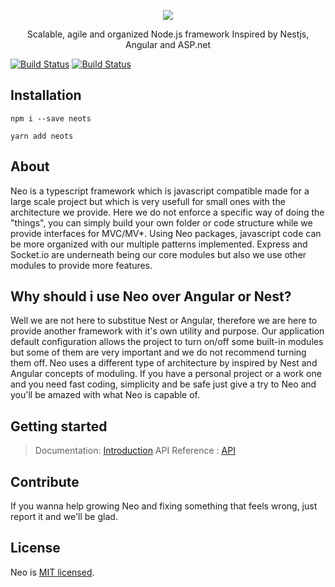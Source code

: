 <p align="center">
  <a href="https://github.com/underfisk/Neo"><img src="https://i.imgur.com/vcXHRrf.png"></a>
</p>
<p align="center">Scalable, agile and organized Node.js framework
Inspired by Nestjs, Angular and ASP.net</p>

[![Build Status](https://api.travis-ci.org/underfisk/neo.svg?branch=master)](https://travis-ci.org/underfisk/neo)
[![Build Status](https://img.shields.io/travis/underfisk/neo/master.svg?label=linux)](https://travis-ci.org/underfisk/neo)

## Installation
```npm
npm i --save neots
```
```yarn
yarn add neots
```

## About
Neo is a typescript framework which is javascript compatible made for a large scale project but which is very usefull for small ones with the architecture we provide.
Here we do not enforce a specific way of doing the "things", you can simply build your own folder or code structure while we provide interfaces for MVC/MV*.
Using Neo packages, javascript code can be more organized with our multiple patterns implemented. 
Express and Socket.io are underneath being our core modules but also we use other modules to provide more features.


## Why should i use Neo over Angular or Nest?
Well we are not here to substitue Nest or Angular, therefore we are here to provide another framework with it's own utility and purpose.
Our application default configuration allows the project to turn on/off some built-in modules but some of them are very important and we do not recommend turning them off.
Neo uses a different type of architecture by inspired by Nest and Angular concepts of moduling.
If you have a personal project or a work one and you need fast coding, simplicity and be safe just give a try to Neo and you'll be amazed with what Neo is capable of.

## Getting started
> Documentation: [Introduction](docs/introduction.md)
> API Reference : [API](api/index.html)

## Contribute
If you wanna help growing Neo and fixing something that feels wrong, just report it and we'll be glad.

## License
Neo is [MIT licensed](LICENSE).










